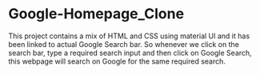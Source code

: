 # Google-Homepage_Clone
This project contains a mix of HTML and CSS using material UI and it has been linked to actual Google Search bar.
So whenever we click on the search bar, type a required search input and then click on Google Search, this webpage will search on Google for the same required search.
